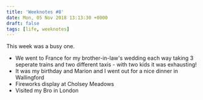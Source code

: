 ```yaml
---
title: 'Weeknotes #8'
date: Mon, 05 Nov 2018 13:13:30 +0000
draft: false
tags: [life, weeknotes]
---
```


This week was a busy one.

*   We went to France for my brother-in-law's wedding each way taking 3 seperate trains and two different taxis - with two kids it was exhausting! 
*   It was my birthday and Marion and I went out for a nice dinner in Wallingford
*   Fireworks display at Cholsey Meadows
*   Visited my Bro in London